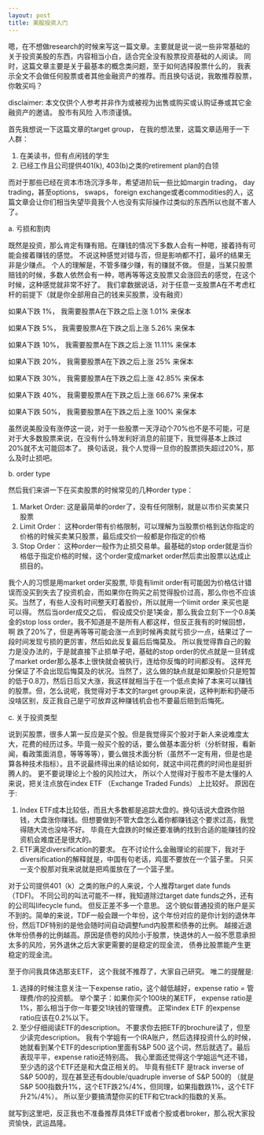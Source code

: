 ```yaml
---
layout: post
title: 美股投资入门
---
```


嗯，在不想做research的时候来写这一篇文章。主要就是说一说一些非常基础的关于投资美股的东西，内容相当小白，适合完全没有股票投资基础的人阅读。 同时，这篇文章主要是关于最基本的概念类问题，至于如何选择股票什么的， 我表示全文不会做任何股票或者其他金融资产的推荐。而且换句话说，我敢推荐股票，你敢买吗？

disclaimer: 本文仅供个人参考并非作为或被视为出售或购买或认购证券或其它金融资产的邀请。 股市有风险 入市须谨慎。

首先我想说一下这篇文章的target group， 在我的想法里，这篇文章适用于一下人群：

1. 在美读书，但有点闲钱的学生
2. 已经工作且公司提供401(k), 403(b)之类的retirement plan的白领

而对于那些已经在资本市场沉浮多年，希望进阶玩一些比如margin trading， day trading，甚至options， swaps， foreign exchange或者commodities的人，这篇文章会让你们相当失望毕竟我个人也没有实际操作过类似的东西所以也就不害人了。

a. 亏损和割肉

既然是投资，那么肯定有赚有赔。在赚钱的情况下多数人会有一种嗯，接着持有可能会接着赚钱的感觉。 不说这种感觉对错与否，但是影响都不打，最坏的结果无非是少赚点。 个人的理解是，不管多赚少赚，有的赚就不做。 但是，当某只股票赔钱的时候，多数人依然会有一种，嗯再等等这支股票又会涨回去的感觉，在这个时候，这种感觉就非常不好了。 我们拿数据说话，对于任意一支股票A在不考虑杠杆的前提下（就是你全部用自己的钱来买股票，没有融资）

如果A下跌 1%， 我需要股票A在下跌之后上涨 1.01% 来保本

如果A下跌 5%， 我需要股票A在下跌之后上涨 5.26% 来保本

如果A下跌 10%， 我需要股票A在下跌之后上涨 11.11% 来保本

如果A下跌 20%， 我需要股票A在下跌之后上涨 25% 来保本

如果A下跌 30%， 我需要股票A在下跌之后上涨 42.85% 来保本

如果A下跌 40%， 我需要股票A在下跌之后上涨 66.67% 来保本

如果A下跌 50%， 我需要股票A在下跌之后上涨 100% 来保本

虽然说美股没有涨停这一说，对于一些股票一天浮动个70%也不是不可能，可是对于大多数股票来说，在没有什么特发利好消息的前提下，我觉得基本上跌过20%就不太可能回本了。 换句话说，我个人觉得一旦你的股票损失超过20%，那么及时止损吧。

 

b. order type

然后我们来讲一下在买卖股票的时候常见的几种order type：

1. Market Order: 这是最简单的order了，没有任何限制，就是以市价买卖某只股票
2. Limit Order： 这种order带有价格限制，可以理解为当股票价格到达你指定的价格的时候买卖某只股票，最后成交价一般都是你指定的价格
3. Stop Order： 这种order一般作为止损交易单。最基础的stop order就是当价格低于指定价格的时候，这个order变成market order然后卖出股票以达成止损目的。

我个人的习惯是用market order买股票, 毕竟有limit order有可能因为价格估计错误而没买到失去了投资机会，而如果你在购买之前觉得股价过高，那么你也不应该买。当然了，有些人没有时间整天盯着股价，所以就用一个limit order 来买也是可以得。 然后当order成交之后， 假设成交价是1美金，那么我会立刻下一个0.8美金的stop loss order。我不知道是不是所有人都这样，但反正我有的时候回想，啊 跌了20%了，但是再等等可能会涨一点到时候再卖就亏损少一点，结果过了一段时间发现亏损的更厉害，然后如此反复最后后悔莫及。 所以我觉得靠自己的毅力是没办法的，于是就直接下止损单子吧，基础的stop order的优点就是一旦转成了market order那么基本上很快就会被执行，连给你反悔的时间都没有。  这样充分保证了不会出现后悔莫及的状况。当然了，这么做的缺点就是如果股价只是短暂的低于0.8刀，然后日后又大涨，我这样就相当于在一个低点卖掉了本来可以赚钱的股票。但，怎么说呢，我觉得对于本文的target group来说，这种判断和扔硬币没啥区别，反正我自己是宁可放弃这种赚钱机会也不要最后赔到后悔死。

 

c. 关于投资类型

说到买股票，很多人第一反应是买个股。但是我觉得买个股对于新人来说难度太大，花费的经历过多。毕竟一般买个股的话，要么做基本面分析（分析财报，看新闻，看政策面消息，等等等等），要么做技术面分析（虽然不一定有用，但是也是算各种技术指标）。且不说最终得出来的结论如何，就这中间花费的时间也是挺折腾人的。 更不要说理论上个股的风险过大， 所以个人觉得对于股市不是太懂的人来说，把关注点放在index ETF （Exchange Traded Funds） 上比较好。 原因在于:

1. Index ETF成本比较低，而且大多数都是追踪大盘的。换句话说大盘跌你赔钱，大盘涨你赚钱。但想要做到不管大盘怎么着你都赚钱这个要求过高，我觉得随大流也没啥不好。 毕竟在大盘跌的时候还要准确的找到合适的能赚钱的投资机会难度还是很大的。
2. ETF满足diversification的要求。 在不讨论什么金融理论的前提下，我对于diversification的解释就是，中国有句老话，鸡蛋不要放在一个篮子里。 只买一支个股那对我来说就是把鸡蛋放在了一个篮子里。

对于公司提供401（k）之类的账户的人来说，个人推荐target date funds （TDF)。 不同公司的叫法可能不一样，我知道除过target date funds之外，还有的公司叫lifecycle fund。 但反正差不多一个意思。 这个貌似普通投资的账户是买不到的。简单的来说，TDF一般会跟一个年份，这个年份对应的是你计划的退休年份，然后TDF特别的是他会随时间自动调整fund内股票和债券的比例。 越接近退休年份债券的比例越高。原因是债卷的风险小于股票，快退休的人一般不愿意承担太多的风险，另外退休之后大家更需要的是稳定的现金流， 债券比股票能产生更稳定的现金流。

至于你问我具体选那支ETF， 这个我就不推荐了，大家自己研究。 唯二的提醒是:

1. 选择的时候注意关注一下expense ratio，这个越低越好，expense ratio = 管理费/你的投资额。 举个栗子：如果你买个100块的某ETF， expense ratio是1%，那么相当于你一年要交1块钱的管理费。 正常index ETF 的expense ratio应该在0.2%以下。
2. 至少仔细阅读ETF的description。 不要求你去把ETF的brochure读了，但至少读完description。 我有个学姐有一个IRA账户，然后选择投资什么的时候，她就看到某个ETF的description里面有S&P 500 这个词，然后就选了。最后表现平平，expense ratio还特别高。 我心里面还觉得这个学姐运气还不错，至少选的这个ETF还是和大盘正相关的。 毕竟有些ETF 是track inverse of S&P 500的，现在甚至还有double/quadruple inverse of S&P 500的 （就是S&P 500指数升1%，这个ETF跌2%/4%，但同理，如果指数跌1%，这个ETF升2%/4%）。 所以至少要搞清楚你买的ETF和它track的指数的关系。

就写到这里吧，反正我也不准备推荐具体ETF或者个股或者broker，那么祝大家投资愉快，武运昌隆。